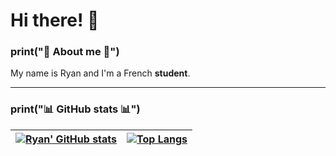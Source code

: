# Hi there! 👋 

### print("🔰 About me 🔰")

My name is Ryan and I'm a French **student**. 

---

### print("📊 GitHub stats 📊")


[![Ryan' GitHub stats](https://github-readme-stats.vercel.app/api?username=justmordeckai&show_icons=true&theme=vision-friendly-dark&text_color=fff&border_color=79ff97&hide_title=true)](https://github.com/justmordeckai) | [![Top Langs](https://github-readme-stats.vercel.app/api/top-langs/?username=justmordeckai&theme=vision-friendly-dark&text_color=fff&border_color=79ff97&layout=compact)](https://github.com/justmordeckai) 
| ----------- | ------------ |

